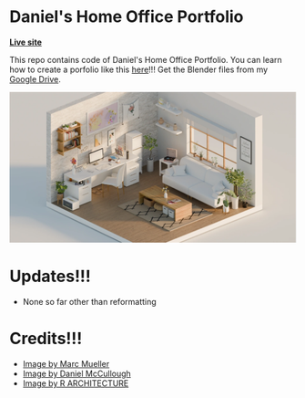 # Daniel's Home Office Portfolio

**[Live site](https://daniels-architects.com/)**

This repo contains code of Daniel's Home Office Portfolio. You can learn how to create a porfolio like this [here](https://youtu.be/AB6sulUMRGE)!!! Get the Blender files from my [Google Drive](https://drive.google.com/file/d/1i8vPLDbOWoC_U8DXnRTY_-FqcOF3w0SO/view?usp=sharing).

![Page screenshot](public/media/og-image.webp?raw=true "Page screenshot")

# Updates!!!

- None so far other than reformatting

# Credits!!!

- [Image by Marc Mueller](https://www.pexels.com/photo/man-sitting-in-front-of-computer-380769/)
- [Image by Daniel McCullough](https://unsplash.com/photos/person-drafting-on-blueprint--FPFq_trr2Y)
- [Image by R ARCHITECTURE](https://unsplash.com/photos/black-wooden-table-and-chairs-wDDfbanbhl8)
